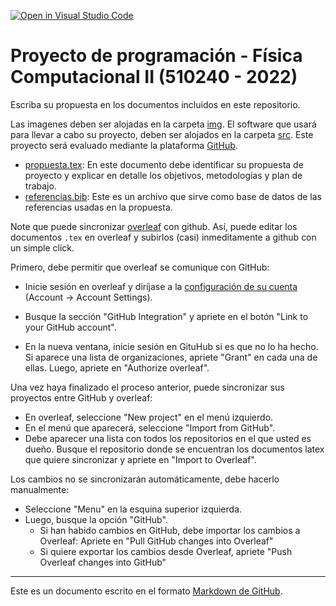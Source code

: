 [![Open in Visual Studio Code](https://classroom.github.com/assets/open-in-vscode-c66648af7eb3fe8bc4f294546bfd86ef473780cde1dea487d3c4ff354943c9ae.svg)](https://classroom.github.com/online_ide?assignment_repo_id=9023388&assignment_repo_type=AssignmentRepo)
# Proyecto de programación - Física Computacional II (510240 - 2022)

Escriba su propuesta en los documentos incluidos en este repositorio. 

Las imagenes deben ser alojadas en la carpeta [img](img). El software
que usará para llevar a cabo su proyecto, deben ser alojados en la
carpeta [src](src). Este proyecto será evaluado mediante la plataforma
[GitHub](https://github.com).

- [propuesta.tex](propuesta.tex): En este documento debe identificar su propuesta de proyecto y explicar en
  detalle los objetivos, metodologías y plan
  de trabajo.
- [referencias.bib](referencias.bib): Este es un archivo que sirve
  como base de datos de las referencias usadas en la propuesta.
  
  
Note que puede sincronizar [overleaf](https://www.overleaf.com) con
github. Así, puede editar los documentos `.tex` en overleaf y subirlos
(casi) inmeditamente a github con un simple click.

Primero, debe permitir que overleaf se comunique con GitHub:
- Inicie sesión en overleaf y diríjase a la [configuración de su
  cuenta](https://www.overleaf.com/user/settings) (Account -> Account
  Settings).
  
- Busque la sección "GitHub Integration" y apriete en el botón "Link
  to your GitHub account". 
  
- En la nueva ventana, inicie sesión en GituHub si es que no lo ha
  hecho. Si aparece una lista de organizaciones, apriete "Grant" en
  cada una de ellas. Luego, apriete en "Authorize overleaf".
  

Una vez haya finalizado el proceso anterior, puede sincronizar sus proyectos entre GitHub y overleaf:
- En overleaf, seleccione "New project" en el menú izquierdo.
- En el menú que aparecerá, seleccione "Import from GitHub".
- Debe aparecer una lista con todos los repositorios en el que usted
  es dueño. Busque el repositorio donde se encuentran los
  documentos latex que quiere sincronizar y apriete en "Import to Overleaf".
  
Los cambios no se sincronizarán automáticamente, debe hacerlo manualmente:
- Seleccione "Menu" en la esquina superior izquierda.
- Luego, busque la opción "GitHub".
  - Si han habido cambios en GitHub, debe importar los cambios a Overleaf: Apriete en "Pull GitHub changes into Overleaf"
  - Si quiere exportar los cambios desde Overleaf, apriete "Push Overleaf changes into GitHub"

--- 
Este es un documento escrito en el formato [Markdown de
GitHub](https://guides.github.com/features/mastering-markdown/).
